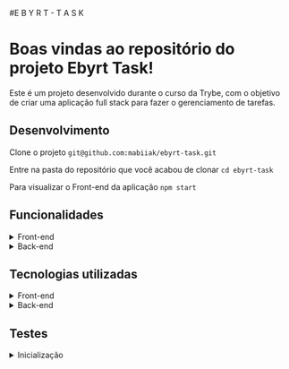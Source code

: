 #E B Y R T - T A S K
# Boas vindas ao repositório do projeto Ebyrt Task!

Este é um projeto desenvolvido durante o curso da Trybe, com o objetivo de criar uma aplicação full stack para fazer o gerenciamento de tarefas.

## Desenvolvimento
Clone o projeto `git@github.com:mabiiak/ebyrt-task.git`

Entre na pasta do repositório que você acabou de clonar `cd ebyrt-task`

Para visualizar o Front-end da aplicação `npm start`

## Funcionalidades

<details>
  <summary> Front-end </summary>
</details>
<details>
  <summary> Back-end </summary>
</details>

## Tecnologias utilizadas

<details>
  <summary> Front-end </summary>
  * JavaScript
  
  * ReactJs
  
  * Styled-Components
</details>
<details>
  <summary> Back-end </summary>
  * JavaScript
  
  * Node
  
  * Express
</details>

## Testes

<details>
  <summary>
    Inicialização
   </summary>
</details>
